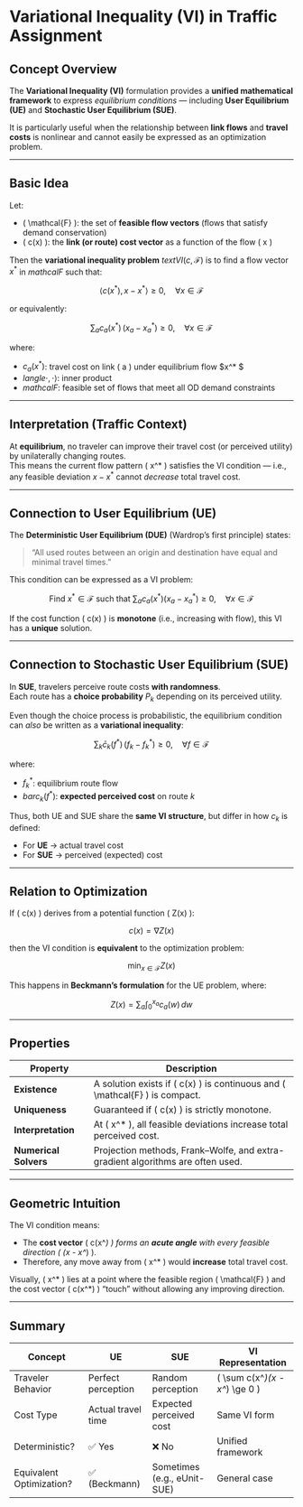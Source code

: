 # Variational Inequality (VI) in Traffic Assignment

## Concept Overview

The **Variational Inequality (VI)** formulation provides a **unified mathematical framework** to express *equilibrium conditions* — including **User Equilibrium (UE)** and **Stochastic User Equilibrium (SUE)**.

It is particularly useful when the relationship between **link flows** and **travel costs** is nonlinear and cannot easily be expressed as an optimization problem.

---

##  Basic Idea

Let:
- \( \mathcal{F} \): the set of **feasible flow vectors** (flows that satisfy demand conservation)
- \( c(x) \): the **link (or route) cost vector** as a function of the flow \( x \)

Then the **variational inequality problem**  $text{VI}(c, \mathcal{F})$  is to find a flow vector  $x^*$ in $mathcal{F}$ such that:

$$
\langle c(x^*), \, x - x^* \rangle \ge 0, \quad \forall x \in \mathcal{F}
$$

or equivalently:

$$
\sum_{a} c_a(x^*) \, (x_a - x_a^*) \ge 0, \quad \forall x \in \mathcal{F}
$$

where:
- $c_a(x^*)$: travel cost on link \( a \) under equilibrium flow $x^* $
- $langle \cdot, \cdot \rangle$: inner product
- $mathcal{F}$: feasible set of flows that meet all OD demand constraints

---

##  Interpretation (Traffic Context)

At **equilibrium**, no traveler can improve their travel cost (or perceived utility) by unilaterally changing routes.  
This means the current flow pattern \( x^* \) satisfies the VI condition — i.e., any feasible deviation $x - x^*$ cannot *decrease* total travel cost.

---

## Connection to User Equilibrium (UE)

The **Deterministic User Equilibrium (DUE)** (Wardrop’s first principle) states:

> “All used routes between an origin and destination have equal and minimal travel times.”

This condition can be expressed as a VI problem:

$$
\text{Find } x^* \in \mathcal{F} \text{ such that } 
\sum_{a} c_a(x^*) (x_a - x_a^*) \ge 0, \quad \forall x \in \mathcal{F}
$$

If the cost function \( c(x) \) is **monotone** (i.e., increasing with flow), this VI has a **unique** solution.

---

## Connection to Stochastic User Equilibrium (SUE)

In **SUE**, travelers perceive route costs **with randomness**.  
Each route has a **choice probability** $P_k$ depending on its perceived utility.

Even though the choice process is probabilistic, the equilibrium condition can *also* be written as a **variational inequality**:

$$
\sum_{k} \bar{c}_k(f^*) \, (f_k - f_k^*) \ge 0, \quad \forall f \in \mathcal{F}
$$

where:
- $f_k^*$: equilibrium route flow  
- $bar{c}_k(f^*)$: **expected perceived cost** on route  $k$ 

Thus, both UE and SUE share the **same VI structure**, but differ in how  $c_k$  is defined:
- For **UE** → actual travel cost  
- For **SUE** → perceived (expected) cost

---

##  Relation to Optimization

If \( c(x) \) derives from a potential function \( Z(x) \):

$$
c(x) = \nabla Z(x)
$$

then the VI condition is **equivalent** to the optimization problem:

$$
\min_{x \in \mathcal{F}} Z(x)
$$

This happens in **Beckmann’s formulation** for the UE problem, where:

$$
Z(x) = \sum_a \int_0^{x_a} c_a(w) \, dw
$$

---

##  Properties

| Property | Description |
|-----------|--------------|
| **Existence** | A solution exists if \( c(x) \) is continuous and \( \mathcal{F} \) is compact. |
| **Uniqueness** | Guaranteed if \( c(x) \) is strictly monotone. |
| **Interpretation** | At \( x^* \), all feasible deviations increase total perceived cost. |
| **Numerical Solvers** | Projection methods, Frank–Wolfe, and extra-gradient algorithms are often used. |

---

##  Geometric Intuition

The VI condition means:
- The **cost vector** \( c(x^*) \) forms an **acute angle** with every feasible direction \( (x - x^*) \).
- Therefore, any move away from \( x^* \) would **increase** total travel cost.

Visually, \( x^* \) lies at a point where the feasible region \( \mathcal{F} \) and the cost vector \( c(x^*) \) “touch” without allowing any improving direction.

---

##  Summary

| Concept | UE | SUE | VI Representation |
|----------|----|-----|-------------------|
| Traveler Behavior | Perfect perception | Random perception | \( \sum c(x^*)(x - x^*) \ge 0 \) |
| Cost Type | Actual travel time | Expected perceived cost | Same VI form |
| Deterministic? | ✅ Yes | ❌ No | Unified framework |
| Equivalent Optimization? | ✅ (Beckmann) | Sometimes (e.g., eUnit-SUE) | General case |

